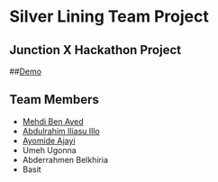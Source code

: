 # Silver Lining Team Project

## Junction X Hackathon Project

##[Demo](https://silverlining-wise.netlify.app/)

## Team Members

-   [Mehdi Ben Ayed](https://github.com/BenAyedMehdi)
-   [Abdulrahim Iliasu Illo](https://github.com/abdulrahimiliasu)
-   [Ayomide Ajayi](https://github.com/ayo-ajayi)
-   Umeh Ugonna
-   Abderrahmen Belkhiria
-   Basit
